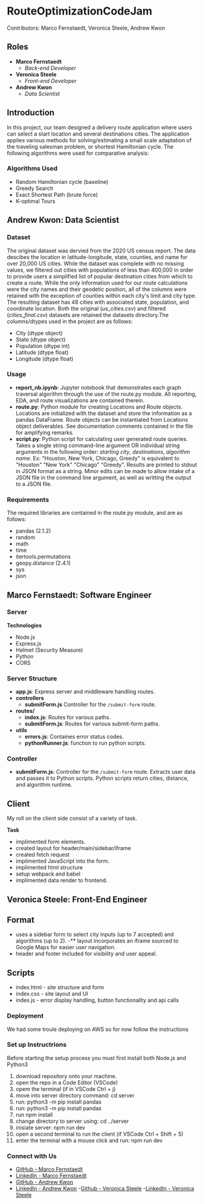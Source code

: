 # RouteOptimizationCodeJam

Contributors: Marco Fernstaedt, Veronica Steele, Andrew Kwon

## Roles

- **Marco Fernstaedt**
  - _Back-end Developer_
- **Veronica Steele**
  - _Front-end Developer_
- **Andrew Kwon**
  - _Data Scientist_

## Introduction

In this project, our team designed a delivery route application where users can select a start location and several destinations cities. The application applies various methods for solving/estimating a small scale adaptation of the traveling salesman problem, or shortest Hamiltonian cycle. The following algorithms were used for comparative analysis:

### Algorithms Used

- Random Hamiltonian cycle (baseline)
- Greedy Search
- Exact Shortest Path (brute force)
- K-optimal Tours

## Andrew Kwon: Data Scientist

### Dataset

The original dataset was dervied from the 2020 US census report. The data descibes the location in latitude-longitude, state, counties, and name for over 20,000 US cities. While the dataset was complete with no missing values, we filtered out cities with populations of less than 400,000 in order to provide users a simplified list of popular destination cities from which to create a route. While the only information used for our route calculations were the city names and their geodetic position, all of the columns were retained with the exception of counties within each city's limit and city type. The resulting dataset has 48 cities with associated state, population, and coordinate location. Both the original (_us_cities.csv_) and filtered (_cities_final.csv_) datasets are retained the datasets directory.The columns/dtypes used in the project are as follows:

- City (dtype object)
- State (dtype object)
- Population (dtype int)
- Latitude (dtype float)
- Longitude (dtype float)

### Usage

- **report_nb.ipynb**: Jupyter notebook that demonstrates each graph traversal algorithm through the use of the route.py module. All reporting, EDA, and route visualizations are contained therein.
- **route.py**: Python module for creating Locations and Route objects. Locations are initialized with the dataset and store the information as a pandas DataFrame. Route objects can be instantiated from Locations object deliverables. See documentation comments contained in the file for amplifying remarks.
- **script.py**: Python script for calculating user generated route queries. Takes a single string command-line argument OR individual string arguments in the following order: *starting city*, *destinations*, *algorithm name*. Ex: "Houston, New York, Chicago, Greedy" is equivalent to "Houston" "New York" "Chicago" "Greedy". Results are printed to stdout in JSON format as a string. Minor edits can be made to allow intake of a JSON file in the command line argument, as well as writting the output to a JSON file.

### Requirements

The required libraries are contained in the route.py module, and are as follows:

- pandas (2.1.2)
- random
- math
- time
- itertools.permutations
- geopy.distance (2.4.1)
- sys
- json

## Marco Fernstaedt: Software Engineer

### Server

**Technologies**

- Node.js
- Express.js
- Helmet (Security Measure)
- Python
- CORS

### Server Structure

- **app.js**: Express server and middleware handling routes.
- **controllers**
  - **submitForm.js** Controller for the `/submit-form` route.
- **routes/**
  - **index.js**: Routes for various paths.
  - **submitForm.js**: Routes for various submit-form paths.
- **utils**
  - **errors.js**: Containes error status codes.
  - **pythonRunner.js**: function to run python scripts.

### Controller

- **submitForm.js**: Controller for the `/submit-form` route. Extracts user data and passes it to Python scripts. Python scripts return cities, distance, and algorithm runtime.

## Client
My roll on the client side consist of a variety of task.

**Task**

- implimented form elements.
- created layout for header/main/sidebar/iframe
- created fetch request
- implimented JavaScript into the form.
- implimented html structure
- setup webpack and babel
- implimented data render to frontend.

## Veronica Steele: Front-End Engineer

## Format

- uses a sidebar form to select city inputs (up to 7 accepted) and algorithms (up to 2). -\*\* layout incorporates an iframe sourced to Google Maps for easier user navigation.
- header and footer included for visibility and user appeal.

## Scripts

- index.html - site structure and form
- index.css - site layout and UI
- index.js - error display handling, button functionality and api calls

### Deployment

We had some troule deploying on AWS
so for now follow the instructions

### Set up Instructrions

Before starting the setup process you must first install both Node.js and Python3

1. download repository onto your machine.
2. open the repo in a Code Editor (VSCode)
3. opem the terminal (if in VSCode Ctrl + j)
4. move into server directory command: cd server
5. run: python3 -m pip install pandas
6. run: python3 -m pip install pandas
7. run npm install
8. change directory to server using: cd ../server
9. inisiate server: npm run dev
10. open a second terminal to run the client (if VSCode Ctrl + Shift + 5)
11. enter the terminal with a mouse click and run: npm run dev

### Connect with Us

- [GitHub - Marco Fernstaedt](https://github.com/MarcoFernstaedt)
- [LinkedIn - Marco Fernstaedt](https://www.linkedin.com/in/marco-f-19a372219?lipi=urn%3Ali%3Apage%3Ad_flagship3_profile_view_base_contact_details%3BtABxipo9S0iGUo9Hp968eA%3D%3D)
- [GitHub - Andrew Kwon](https://github.com/adkwn1)
- [LinkedIn - Andrew Kwon](https://www.linkedin.com/in/andrew-kwon-913849261/) -[Github - Veronica Steele](https://github.com/VeronicaSteele?tab=repositories) -[LinkedIn - Veronica Steele](https://www.linkedin.com/in/veronica-steele/)
